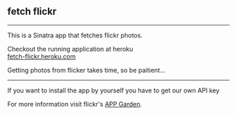 ## fetch flickr
* * *
This is a Sinatra app that fetches flickr photos.  


Checkout the running application at heroku  
[fetch-flickr.heroku.com](https://fetch-flickr.heroku.com/)  

Getting photos from flicker takes time, so be paitient...
* * *
If you want to install the app by yourself you have to get our own API key  

For more information visit flickr's [APP Garden](http://www.flickr.com/services/api/).
